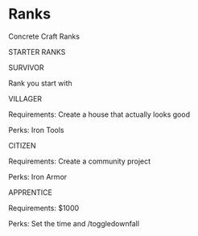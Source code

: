 Ranks
=====

Concrete Craft Ranks



STARTER RANKS



SURVIVOR

Rank you start with



VILLAGER

Requirements: Create a house that actually looks good

Perks: Iron Tools



CITIZEN

Requirements: Create a community project

Perks: Iron Armor 



APPRENTICE

Requirements: $1000

Perks: Set the time and /toggledownfall
